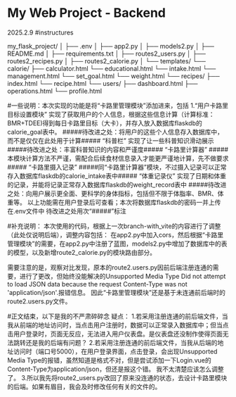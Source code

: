 # My Web Project - Backend
2025.2.9
#instructures

my_flask_project/
│
├── .env
│
├── app2.py
│
├── models2.py
│
├── README.md
│
├── requirements.txt
│
├── routes2_users.py
│
├── routes2_recipes.py
│
├── routes2_calorie.py
│
└── templates/
    └── calorie/
        ├── calculator.html
        └── educational.html
        └── intake.html
        └── management.html
        └── set_goal.html
        └── weight.html
    └── recipes/
        ├── index.html
        └── recipe.html
    └── users/
        ├── dashboard.html
        ├── operations.html
        └── profile.html
    

#一些说明：本次实现的功能是将“卡路里管理模块”添加进来，包括
    1.“用户卡路里目标设置模块”
        实现了获取用户的个人信息，根据这些信息计算（计算标准：BMR+TDEE)得到每日卡路里目标（大卡），并存入放入数据库flaskdb的calorie_goal表中。
            #####待改进之处：将用户的这些个人信息存入数据库中，而不是仅仅在此处用于计算#####
    “科普栏”
        实现了让一些科普知识滑动展示
            #####待改进之处：丰富科普知识的内容和严谨度#####
    “卡路里计算器”
        #####本模块计算方法不严谨，需配合后续食材信息录入才能更严谨地计算，先不做要求#####
    “卡路里摄入记录”
        #####同“卡路里计算器”模块，不过摄入记录可以正常存入数据库flaskdb的calorie_intake表中#####
    “体重记录仪”
        实现了日期和体重的记录，并能将记录正常存入数据库flaskdb的weight_record表中
            #####待改进之处：向用户展示更全面、更科学的身体指标，包括但不限于体脂率、BMR、体重等。
以上功能需在用户登录后可查看；本次将数据库flaskdb的密码一并上传在.env文件中
待改进之处用次“#####”标注

#补充说明：
    本次使用的代码，根据上一次branch-with_vite的内容进行了调整（此处仅说明后端），调整内容包括：
在app2.py中加入cors，然后根据“卡路里管理模块”的需要，在app2.py中注册了蓝图，models2.py中增加了数据库中的表的模型，以及新增route2_calorie.py的模块路由部分。

需要注意的是，观察对比发现，原本的route2.users.py因前后端注册连通的需要，进行了更改，但始终没能解决的Unsupported Media Type Did not attempt to load JSON data because the request Content-Type was not 'application/json'.报错信息。
因此“卡路里管理模块”还是基于未连通前后端时的route2.users.py文件。

#正文结束，以下是我的不严肃碎碎念
疑点：
1.若采用注册连通的前后端文件，当我从前端的地址访问时，当点击用户注册时，数据可以正常录入数据库中；但当点击用户登录时，页面无反应，无法进入用户仪表盘。是仪表盘还没制作使得页面无法跳转还是我的后端有问题？
2.若采用注册连通的前后端文件，当我从后端的地址访问时（端口号5000），在用户登录界面，点击登录，会出现Unsupported Media Type的报错，虽然知道是格式不对，但是尝试添加一下Login.vue的Content-Type为application/json，但还是报这个错。
我不太清楚应该怎么调整了。
3.所以我先将route2_users.py改回了原来没连通的状态，去设计卡路里模块的后端。如果有眉目，我会及时修改任何有关的文件的。